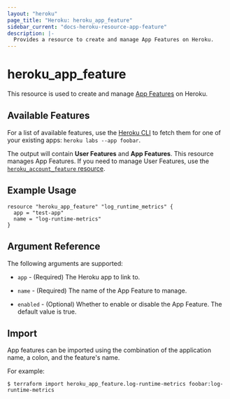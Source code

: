 ```yaml
---
layout: "heroku"
page_title: "Heroku: heroku_app_feature"
sidebar_current: "docs-heroku-resource-app-feature"
description: |-
  Provides a resource to create and manage App Features on Heroku.
---
```


# heroku\_app\_feature

This resource is used to create and manage [App Features](https://devcenter.heroku.com/articles/heroku-beta-features) on Heroku.

## Available Features

For a list of available features, use the [Heroku CLI](https://devcenter.heroku.com/articles/heroku-cli)
to fetch them for one of your existing apps: `heroku labs --app foobar`.

The output will contain **User Features** and **App Features**. This resource manages App Features.
If you need to manage User Features, use the [`heroku_account_feature` resource](account_feature.html).

## Example Usage

```hcl-terraform
resource "heroku_app_feature" "log_runtime_metrics" {
  app = "test-app"
  name = "log-runtime-metrics"
}
```

## Argument Reference

The following arguments are supported:

* `app` - (Required) The Heroku app to link to.

* `name` - (Required) The name of the App Feature to manage.

* `enabled` - (Optional) Whether to enable or disable the App Feature. The default value is true.

## Import
App features can be imported using the combination of the application name, a colon, and the feature's name.

For example:
```
$ terraform import heroku_app_feature.log-runtime-metrics foobar:log-runtime-metrics
```
